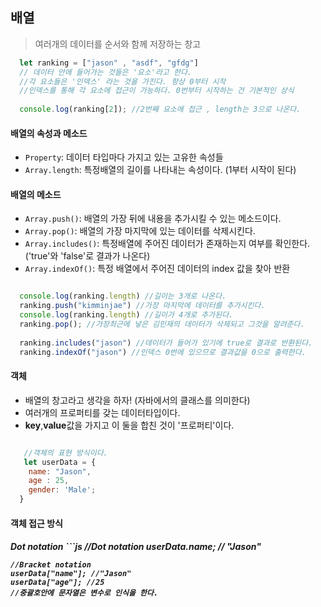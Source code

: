 <h2> 배열 </h2>

> 여러개의 데이터를 순서와 함께 저장하는 창고

``` js
  let ranking = ["jason" , "asdf", "gfdg"]
  // 데이터 안에 들어가는 것들은 '요소'라고 한다.
  //각 요소들은 '인덱스' 라는 것을 가진다. 항상 0부터 시작
  //인덱스를 통해 각 요소에 접근이 가능하다. 0번부터 시작하는 건 기본적인 상식
  
  console.log(ranking[2]); //2번째 요소에 접근 , length는 3으로 나온다.
```

<h4> 배열의 속성과 메소드</h4>

- ```Property```: 데이터 타입마다 가지고 있는 고유한 속성들
- ```Array.length```: 특정배열의 길이를 나타내는 속성이다. (1부터 시작이 된다)

<h4> 배열의 메소드 </h4>

- ```Array.push()```: 배열의 가장 뒤에 내용을 추가시킬 수 있는 메소드이다.
- ```Array.pop()```: 배열의 가장 마지막에 있는 데이터를 삭제시킨다.
- ```Array.includes()```: 특정배열에 주어진 데이터가 존재하는지 여부를 확인한다. ('true'와 'false'로 결과가 나온다)
- ```Array.indexOf()```: 특정 배열에서 주어진 데이터의 index 값을 찾아 반환
```js

  console.log(ranking.length) //길이는 3개로 나온다.
  ranking.push("kimminjae") //가장 마지막에 데이터를 추가시킨다.
  console.log(ranking.length) //길이가 4개로 추가된다.
  ranking.pop(); //가장최근에 넣은 김민재의 데이터가 삭제되고 그것을 알려준다.
  
  ranking.includes("jason") //데이터가 들어가 있기에 true로 결과로 반환된다.
  ranking.indexOf("jason") //인덱스 0번에 있으므로 결과값을 0으로 출력한다.
```

<h4> 객체 </h4>

- 배열의 창고라고 생각을 하자! (자바에서의 클래스를 의미한다)
- 여러개의 프로퍼티를 갖는 데이터타입이다.  
- <b>key</b>,<b>value</b>값을 가지고 이 둘을 합친 것이 '프로퍼티'이다.

```js

   //객체의 표현 방식이다.
   let userData = {
    name: "Jason",
    age : 25,
    gender: 'Male';
  }
```

<h4> 객체 접근 방식</h4>

<h5> Dot notation
```js
    //Dot notation
    userData.name; // "Jason"
    
    //Bracket notation
    userData["name"]; //"Jason"
    userData["age"]; //25
    //중괄호안에 문자열은 변수로 인식을 한다.
  
```
